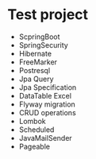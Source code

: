 # Test project

- ScpringBoot
- SpringSecurity
- Hibernate
- FreeMarker
- Postresql
- Jpa Query
- Jpa Specification 
- DataTable Excel
- Flyway migration
- CRUD operations
- Lombok
- Scheduled
- JavaMailSender
- Pageable
